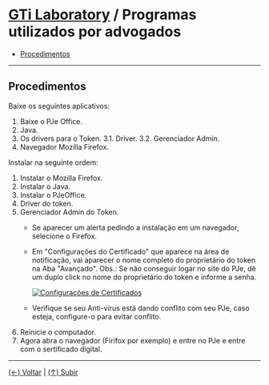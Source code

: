 # [GTi Laboratory](https://github.com/systemboys/GTi_Laboratory#laborat%C3%B3rio-gti "Laboratório GTi") / Programas utilizados por advogados

- [Procedimentos](#procedimentos "Procedimentos")

---

## Procedimentos

Baixe os seguintes aplicativos:

1. Baixe o PJe Office.
2. Java.
3. Os drivers para o Token.
	3.1. Driver.
	3.2. Gerenciador Admin.
4. Navegador Mozilla Firefox.

Instalar na seguinte ordem:

1. Instalar o Mozilla Firefox.
2. Instalar o Java.
3. Instalar o PJeOffice.
4. Driver do token.
5. Gerenciador Admin do Token.
	- Se aparecer um alerta pedindo a instalação em um navegador, selecione o Firefox.
	- Em "Configurações do Certificado" que aparece na área de notificação, vai aparecer o nome completo do proprietário do token na Aba "Avançado". Obs.: Se não conseguir logar no site do PJe, dê um duplo click no nome do proprietário do token e informe a senha.

		[![Configurações de Certificados](https://github.com/systemboys/GTi_Laboratory/raw/main/Microsoft%20Windows/Macetes/Advogados/images/Configura%C3%A7%C3%B5es%20de%20Certificados.png "Configurações de Certificados")](https://github.com/systemboys/GTi_Laboratory/raw/main/Microsoft%20Windows/Macetes/Advogados/images/Configura%C3%A7%C3%B5es%20de%20Certificados.png "Configurações de Certificados")

	- Verifique se seu Anti-vírus está dando conflito com seu PJe, caso esteja, configure-o para evitar conflito.
6. Reinicie o computador.
7. Agora abra o navegador (Firifox por exemplo) e entre no PJe e entre com o sertificado digital.

---

[(&larr;) Voltar](https://github.com/systemboys/GTi_Laboratory#laborat%C3%B3rio-gti "Voltar ao Sumário") | 
[(&uarr;) Subir](#react-codes--programas-utilizados-por-advogados "Subir para o topo")


